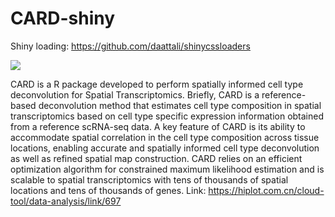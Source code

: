 # CARD-shiny
Shiny loading: https://github.com/daattali/shinycssloaders

![](https://github.com/hzaurzli/CARD-shiny/assets/47686371/d0ebc713-8eb0-453e-aa73-1959f8bc4d1e)

CARD is a R package developed to perform spatially informed cell type deconvolution for Spatial Transcriptomics. Briefly, CARD is a reference-based deconvolution method that estimates cell type composition in spatial transcriptomics based on cell type specific expression information obtained from a reference scRNA-seq data. A key feature of CARD is its ability to accommodate spatial correlation in the cell type composition across tissue locations, enabling accurate and spatially informed cell type deconvolution as well as refined spatial map construction. CARD relies on an efficient optimization algorithm for constrained maximum likelihood estimation and is scalable to spatial transcriptomics with tens of thousands of spatial locations and tens of thousands of genes. Link: https://hiplot.com.cn/cloud-tool/data-analysis/link/697
